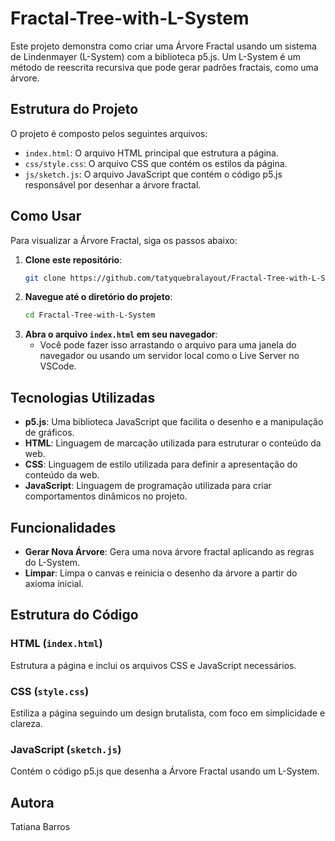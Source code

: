 # Fractal-Tree-with-L-System

Este projeto demonstra como criar uma Árvore Fractal usando um sistema de Lindenmayer (L-System) com a biblioteca p5.js. Um L-System é um método de reescrita recursiva que pode gerar padrões fractais, como uma árvore.

## Estrutura do Projeto

O projeto é composto pelos seguintes arquivos:

- `index.html`: O arquivo HTML principal que estrutura a página.
- `css/style.css`: O arquivo CSS que contém os estilos da página.
- `js/sketch.js`: O arquivo JavaScript que contém o código p5.js responsável por desenhar a árvore fractal.

## Como Usar

Para visualizar a Árvore Fractal, siga os passos abaixo:

1. **Clone este repositório**:
    ```sh
    git clone https://github.com/tatyquebralayout/Fractal-Tree-with-L-System.git
    ```
2. **Navegue até o diretório do projeto**:
    ```sh
    cd Fractal-Tree-with-L-System
    ```
3. **Abra o arquivo `index.html` em seu navegador**:
    - Você pode fazer isso  arrastando o arquivo para uma janela do navegador ou usando um servidor local como o Live Server no VSCode.

## Tecnologias Utilizadas

- **p5.js**: Uma biblioteca JavaScript que facilita o desenho e a manipulação de gráficos.
- **HTML**: Linguagem de marcação utilizada para estruturar o conteúdo da web.
- **CSS**: Linguagem de estilo utilizada para definir a apresentação do conteúdo da web.
- **JavaScript**: Linguagem de programação utilizada para criar comportamentos dinâmicos no projeto.

## Funcionalidades

- **Gerar Nova Árvore**: Gera uma nova árvore fractal aplicando as regras do L-System.
- **Limpar**: Limpa o canvas e reinicia o desenho da árvore a partir do axioma inicial.

## Estrutura do Código

### HTML (`index.html`)

Estrutura a página e inclui os arquivos CSS e JavaScript necessários.

### CSS (`style.css`)

Estiliza a página seguindo um design brutalista, com foco em simplicidade e clareza.

### JavaScript (`sketch.js`)

Contém o código p5.js que desenha a Árvore Fractal usando um L-System.

## Autora

Tatiana Barros

